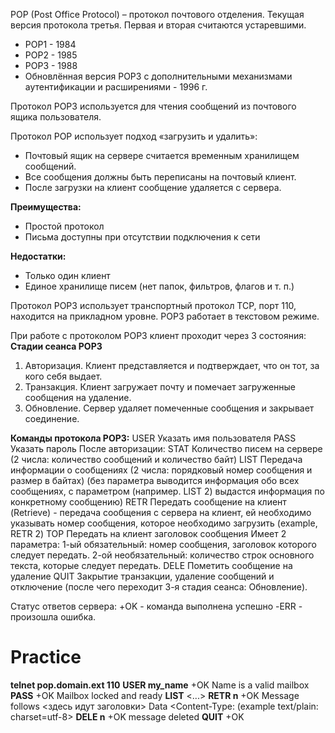 POP (Post Office Protocol) – протокол почтового отделения.
Текущая версия протокола третья.
Первая и вторая считаются устаревшими.
* POP1 - 1984
* POP2 - 1985
* POP3 - 1988
* Обновлённая версия POP3 с дополнительными механизмами аутентификации и расширениями - 1996 г.

Протокол POP3 используется для чтения сообщений из почтового ящика пользователя.

Протокол POP использует подход «загрузить и удалить»:
* Почтовый ящик на сервере считается временным хранилищем сообщений.
* Все сообщения должны быть переписаны на почтовый клиент.
* После загрузки на клиент сообщение удаляется с сервера.

**Преимущества:**
* Простой протокол
* Письма доступны при отсутствии подключения к сети

**Недостатки:**
* Только один клиент
* Единое хранилище писем (нет папок, фильтров, флагов и т. п.)

Протокол POP3 использует транспортный протокол TCP, порт 110, находится на прикладном уровне.
POP3 работает в текстовом режиме.

При работе с протоколом POP3 клиент проходит через 3 состояния:
**Стадии сеанса POP3**
1. Авторизация. Клиент представляется и подтверждает, что он тот, за кого себя выдает.
2. Транзакция. Клиент загружает почту и помечает загруженные сообщения на удаление.
3. Обновление. Сервер удаляет помеченные сообщения и закрывает соединение.

**Команды протокола POP3:**
USER Указать имя пользователя
PASS Указать пароль
После авторизации:
STAT Количество писем на сервере
(2 числа: количество сообщений и количество байт)
LIST Передача информации о сообщениях
(2 числа: порядковый номер сообщения и размер в байтах)
(без параметра выводится информация обо всех сообщениях, с параметром (например. LIST 2) выдастся информация по конкретному сообщению)
RETR Передать сообщение на клиент
(Retrieve) - передача сообщения с сервера на клиент, ей необходимо указывать номер сообщения, которое необходимо загрузить (example, RETR 2)
TOP  Передать на клиент заголовок сообщения
Имеет 2 параметра:
1-ый обязательный: номер сообщения, заголовок которого следует передать.
2-ой необязательный: количество строк основного текста, которые следует передать.
DELE Пометить сообщение на удаление
QUIT Закрытие транзакции, удаление сообщений и отключение
(после чего переходит 3-я стадия сеанса: Обновление).

Статус ответов сервера:
+OK - команда выполнена успешно
-ERR - произошла ошибка.

# Practice
**telnet pop.domain.ext 110**
**USER my_name**
+OK Name is a valid mailbox
**PASS**
+OK Mailbox locked and ready
**LIST**
<...>
**RETR n**
+OK Message follows
<здесь идут заголовки>
<Date>
<Subject>
Data
<Content-Type: (example text/plain: charset=utf-8>
**DELE n**
+OK message deleted
**QUIT**
+OK


